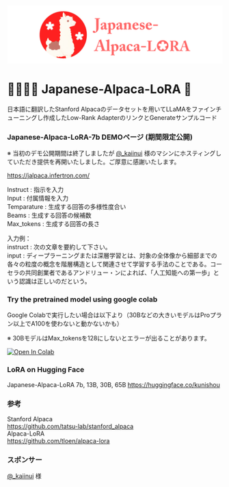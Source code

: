 <img src="https://github.com/kunishou/Japanese-Alpaca-LoRA/blob/main/image/top.png" alt="alpaca">
  
# 🦙🌲🤏🌸 Japanese-Alpaca-LoRA 🌸
日本語に翻訳したStanford Alpacaのデータセットを用いてLLaMAをファインチューニングし作成したLow-Rank AdapterのリンクとGenerateサンプルコード

### Japanese-Alpaca-LoRA-7b DEMOページ (期間限定公開)  
※ 当初のデモ公開期間は終了しましたが [@_kaiinui](https://twitter.com/_kaiinui) 様のマシンにホスティングしていただき提供を再開いたしました。ご厚意に感謝いたします。

https://jalpaca.infertron.com/

Instruct : 指示を入力  
Input : 付属情報を入力  
Temparature : 生成する回答の多様性度合い    
Beams : 生成する回答の候補数  
Max_tokens : 生成する回答の長さ  

入力例：  
instruct : 次の文章を要約して下さい。  
input : ディープラーニングまたは深層学習とは、対象の全体像から細部までの各々の粒度の概念を階層構造として関連させて学習する手法のことである。コーセラの共同創業者であるアンドリュー・ンによれば、「人工知能への第一歩」という認識は正しいのだという。

### Try the pretrained model using google colab
Google Colabで実行したい場合は以下より（30Bなどの大きいモデルはProプラン以上でA100を使わないと動かないかも）

※ 30BモデルはMax_tokensを128にしないとエラーが出ることがあります。    

<a href="https://colab.research.google.com/github/kunishou/Japanese-Alpaca-LoRA/blob/main/generate_colab.ipynb" target="_blank"><img src="https://colab.research.google.com/assets/colab-badge.svg" alt="Open In Colab"/></a>

### LoRA on Hugging Face
Japanese-Alpaca-LoRA 7b, 13B, 30B, 65B
https://huggingface.co/kunishou

### 参考
Stanford Alpaca  
https://github.com/tatsu-lab/stanford_alpaca  
Alpaca-LoRA  
https://github.com/tloen/alpaca-lora  

### スポンサー
[@_kaiinui](https://twitter.com/_kaiinui) 様
